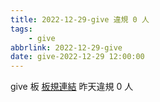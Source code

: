 ```yaml
---
title: 2022-12-29-give 違規 0 人
tags:
    - give
abbrlink: 2022-12-29-give
date: give-2022-12-29 12:00:00
---
```

give 板 [板規連結](https://www.ptt.cc/bbs/give/M.1612495900.A.C32.html)
昨天違規 0 人
